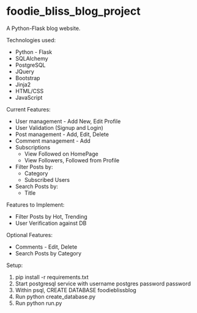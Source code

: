 # foodie_bliss_blog_project
A Python-Flask blog website.

Technologies used:
- Python - Flask
- SQLAlchemy
- PostgreSQL
- JQuery
- Bootstrap
- Jinja2
- HTML/CSS
- JavaScript

Current Features:
- User management - Add New, Edit Profile
- User Validation (Signup and Login)
- Post management - Add, Edit, Delete
- Comment management - Add
- Subscriptions
  - View Followed on HomePage
  - View Followers, Followed from Profile
- Filter Posts by: 
  - Category
  - Subscribed Users
- Search Posts by: 
  - Title

Features to Implement:
- Filter Posts by Hot, Trending
- User Verification against DB

Optional Features:
- Comments - Edit, Delete
- Search Posts by Category


Setup:

1.  pip install -r requirements.txt
2.  Start postgresql service with username postgres password password
3.  Within psql, CREATE DATABASE foodieblissblog
4.  Run python create_database.py
5.  Run python run.py
